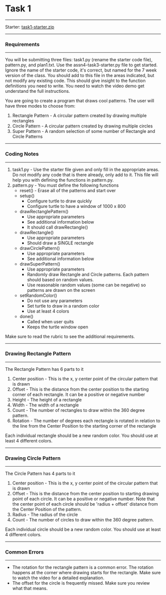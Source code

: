 # Task 1
---
Starter: [task1-starter.zip](https://github.com/drewriker/USU-CS-1400/files/6283187/task1-starter.zip)

---
### Requirements
---
You will be submitting three files: task1.py (rename the starter code file), pattern.py, and plan1.txt. Use the assn4-task3-starter.py file to get started. Ignore the name of the starter code, it's correct, but named for the 7 week version of the class. You should add to this file in the areas indicated, but not modify any existing code. This should give insight to the function definitions you need to write. You need to watch the video demo get understand the full instructions.

You are going to create a program that draws cool patterns. The user will have three modes to choose from:

1. Rectangle Pattern - A circular pattern created by drawing multiple rectangles
1. Circle Pattern - A circular pattern created by drawing multiple circles
1. Super Pattern - A random selection of some number of Rectangle and Circle Patterns

---
### Coding Notes
---

1. task1.py - Use the starter file given and only fill in the appropriate areas. Do not modify any code that is there already, only add to it. This file will help you with defining the functions in pattern.py.
1. pattern.py - You must define the following functions
    * reset() - Erase all of the patterns and start over
    * setup()
        * Configure turtle to draw quickly
        * Configure turtle to have a window of 1000 x 800
    * drawRectanglePattern()
        * Use appropriate parameters
        * See additional information below
        * It should call drawRectangle()
    * drawRectangle()
        * Use appropriate parameters
        * Should draw a SINGLE rectangle
    * drawCirclePattern()
        * Use appropriate parameters
        * See additional information below
    * drawSuperPattern()
        * Use appropriate parameters
        * Randomly draw Rectangle and Circle patterns. Each pattern should based on random values.
        * Use reasonable random values (some can be negative) so patterns are drawn on the screen
    * setRandomColor()
        * Do not use any parameters
        * Set turtle to draw in a random color
        * Use at least 4 colors
    * done()
        * Called when user quits
        * Keeps the turtle window open

Make sure to read the rubric to see the additional requirements.

---
### Drawing Rectangle Pattern
---

The Rectangle Pattern has 6 parts to it

1. Center position - This is the x, y center point of the circular pattern that is drawn
1. Offset - This is the distance from the center position to the starting corner of each rectangle. It can be a positive or negative number
1. Height - The height of a rectangle
1. Width - The width of a rectangle
1. Count - The number of rectangles to draw within the 360 degree pattern.
1. Rotation - The number of degrees each rectangle is rotated in relation to the line from the Center Position to the starting corner of the rectangle

Each individual rectangle should be a new random color. You should use at least 4 different colors.

---
### Drawing Circle Pattern
---

The Circle Pattern has 4 parts to it

1. Center position - This is the x, y center point of the circular pattern that is drawn
1. Offset - This is the distance from the center position to starting drawing point of each circle.  It can be a positive or negative number. Note that the center point of each circle should be 'radius + offset' distance from the Center Position of the pattern.
1. Radius - The radius of the circle
1. Count - The number of circles to draw within the 360 degree pattern.

Each individual circle should be a new random color. You should use at least 4 different colors.

---
### Common Errors
---

* The rotation for the rectangle pattern is a common error. The rotation happens at the corner where drawing starts for the rectangle. Make sure to watch the video for a detailed explanation.
* The offset for the circle is frequently missed. Make sure you review what that means.
